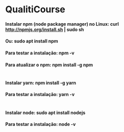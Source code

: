 # QualitiCourse
#### Instalar npm (node package manager) no Linux: curl http://npmjs.org/install.sh | sudo sh
#### Ou: sudo apt install npm
#### Para testar a instalação: npm -v
#### Para atualizar o npm: npm install -g npm
#
#### Instalar yarn: npm install -g yarn
#### Para testar a instalação: yarn -v
#
#### Instalar node: sudo apt install nodejs
#### Para testar a instalação: node -v
